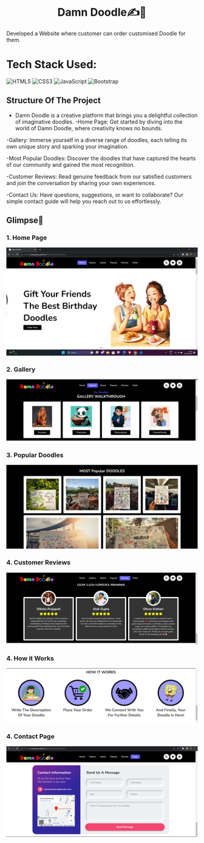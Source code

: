 <h1 align="center">
             Damn Doodle✍️🌈
</h1>

 Developed a Website where customer can order customised Doodle for them.<br>


# Tech Stack Used:

<div align="left">
<img alt="HTML5" src="https://img.shields.io/badge/html5-%23E34F26.svg?style=for-the-badge&logo=html5&logoColor=white"/>
<img alt="CSS3" src="https://img.shields.io/badge/css3-%231572B6.svg?style=for-the-badge&logo=css3&logoColor=white"/> 
<img alt="JavaScript" src="https://img.shields.io/badge/javascript-%23323330.svg?style=for-the-badge&logo=javascript&logoColor=%23F7DF1E"/>  
<img alt="Bootstrap" src="https://img.shields.io/badge/bootstrap-%23563D7C.svg?style=for-the-badge&logo=bootstrap&logoColor=white"/>

</div>

## Structure Of The Project


- Damn Doodle is a creative platform that brings you a delightful collection of imaginative doodles.
-Home Page: Get started by diving into the world of Damn Doodle, where creativity knows no bounds.

-Gallery: Immerse yourself in a diverse range of doodles, each telling its own unique story and sparking your imagination.

-Most Popular Doodles: Discover the doodles that have captured the hearts of our community and gained the most recognition.

-Customer Reviews: Read genuine feedback from our satisfied customers and join the conversation by sharing your own experiences.

-Contact Us: Have questions, suggestions, or want to collaborate? Our simple contact guide will help you reach out to us effortlessly.


## Glimpse🚀

### 1. Home Page
![image](Readme-images1/HomePage.png)

### 2. Gallery
![image](Readme-images1/Gallery.png)

### 3. Popular Doodles
![image](Readme-images1/Popular.png)

### 4. Customer Reviews
![image](Readme-images1/CustomerReview.png)

### 4. How it Works
![image](Readme-images1/works.png)

### 4. Contact Page
![image](Readme-images1/Message.png)
